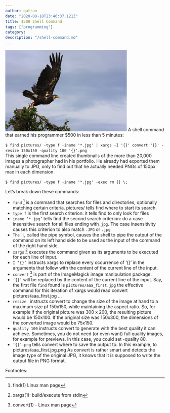 ```yaml
---
author: qatran
date: "2020-08-18T23:46:37.121Z"
title: $500 Shell Command
tags: ["programming"]
category: 
description: "/shell-command.md"
---
```

![start eagle flight](../assets/envol.jpg)
A shell command that earned his programmer $500 in less than 5 minutes:  

`$ find pictures/ -type f -iname '*.jpg' | xargs -I '{}' convert '{}' -resize 150x150 -quality 100 '{}'.png`  
This single command line created thumbnails of the more than 20,000 images a photographer had in his portfolio. He already had exported them manually to JPG, only to find out that he actually needed PNGs of 150px max in each dimension.


`$ find pictures/ -type f -iname '*.jpg' -exec rm {} \;`


Let’s break down these commands:

* `find` [^1] is a command that searches for files and directories, optionally matching certain criteria.
pictures/ tells find where to start its search.
* `type f` is the first search criterion: it tells find to only look for files
* `iname ‘*.jpg’` tells find the second search criterion: do a case insensitive search for all files ending with`.jpg`. The case insensitivity causes this criterion to also match `.JPG` or `.jpg`
* `The |`, called the pipe symbol, causes the shell to pipe the output of the command on its left hand side to be used as the input of the command of the right hand side.
* `xargs` [^2] executes the command given as its arguments to be executed for each line of input.
* `I ‘{}’` instructs xargs to replace every occurrence of ‘{}’ in the arguments that follow with the content of the current line of the input.
* `convert` [^3] is part of the ImageMagick image manipulation package.
* `‘{}’` will be replaced by the content of the current line of the input. Say, the first file `find` found is `pictures/aaa_first.jpg` the effective command for this iteration of xargs would read convert pictures/aaa_first.jpg ...
* `resize ` instructs convert to change the size of the image at hand to a maximum size pf 150x150, while maintaining the aspect ratio. So, for example if the original picture was 300 x 200, the resulting picture would be 150x100. If the original size was 150x300, the dimensions of the converted image would be 75x150.
* `quality 100` instructs convert to generate with the best quality it can achieve. Sometimes, you do not need (or even want) full quality images, for example for previews. In this case, you could set -quality 80.
* `‘{}’.png` tells convert where to save the output to. In this example, to pictures/aaa_first.jpg.png As convert is rather smart and detects the image type of the original JPG, it knows that it is supposed to write the output file in PNG format.  

Footnotes:

[^1]: find(1)  Linux man page
[^2]: xargs(1): build/execute from stdin
[^3]: convert(1) - Linux man page
